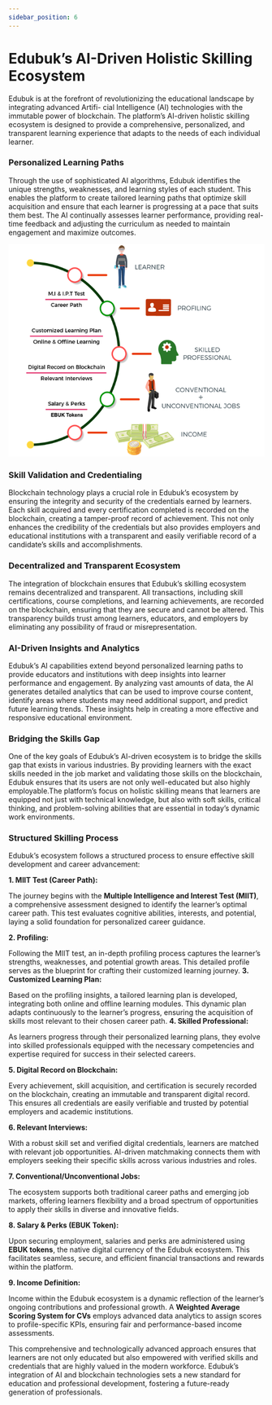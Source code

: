 ```yaml
---
sidebar_position: 6
---
```


# Edubuk’s AI-Driven Holistic Skilling Ecosystem 

Edubuk is at the forefront of revolutionizing the educational landscape by integrating advanced Artifi- cial Intelligence (AI) technologies with the immutable power of blockchain. The platform’s AI-driven holistic skilling ecosystem is designed to provide a comprehensive, personalized, and transparent learning experience that adapts to the needs of each individual learner. 
### Personalized Learning Paths 

Through the use of sophisticated AI algorithms, Edubuk identifies the unique strengths, weaknesses, and learning styles of each student. This enables the platform to create tailored learning paths that optimize skill acquisition and ensure that each learner is progressing at a pace that suits them best. The AI continually assesses learner performance, providing real-time feedback and adjusting the curriculum as needed to maintain engagement and maximize outcomes.

![Locale Dropdown](./img/learning-path.png)


### Skill Validation and Credentialing 
Blockchain technology plays a crucial role in Edubuk’s ecosystem by ensuring the integrity and security of the credentials earned by learners. Each skill acquired and every certification completed is recorded on the blockchain, creating a tamper-proof record of achievement. This not only enhances the credibility of the credentials but also provides employers and educational institutions with a transparent and easily verifiable record of a candidate’s skills and accomplishments. 

### Decentralized and Transparent Ecosystem 

The integration of blockchain ensures that Edubuk’s skilling ecosystem remains decentralized and transparent. All transactions, including skill certifications, course completions, and learning achievements, are recorded on the blockchain, ensuring that they are secure and cannot be altered. This transparency builds trust among learners, educators, and employers by eliminating any possibility of fraud or misrepresentation.
 
### AI-Driven Insights and Analytics 

Edubuk’s AI capabilities extend beyond personalized learning paths to provide educators and institutions with deep insights into learner performance and engagement. By analyzing vast amounts of data, the AI generates detailed analytics that can be used to improve course content, identify areas where students may need additional support, and predict future learning trends. These insights help in creating a more effective and responsive educational environment. 

### Bridging the Skills Gap 
One of the key goals of Edubuk’s AI-driven ecosystem is to bridge the skills gap that exists in various industries. By providing learners with the exact skills needed in the job market and validating those skills on the blockchain, Edubuk ensures that its users are not only well-educated but also highly employable.The platform’s focus on holistic skilling means that learners are equipped not just with technical knowledge, but also with soft skills, critical thinking, and problem-solving abilities that are essential in today’s dynamic work environments.

### Structured Skilling Process 
Edubuk’s ecosystem follows a structured process to ensure effective skill development and career  advancement: 

**1. MIIT Test (Career Path):**

The journey begins with the **Multiple Intelligence and Interest Test (MIIT)**, a comprehensive assessment designed to identify the learner’s optimal career path. This test evaluates cognitive abilities, interests, and potential, laying a solid foundation for personalized career guidance. 

**2. Profiling:**
 
Following the MIIT test, an in-depth profiling process captures the learner’s strengths, weaknesses, 
and potential growth areas. This detailed profile serves as the blueprint for crafting their customized 
learning journey. 
**3. Customized Learning Plan:**

Based on the profiling insights, a tailored learning plan is developed, integrating both online and 
offline learning modules. This dynamic plan adapts continuously to the learner’s progress, ensuring 
the acquisition of skills most relevant to their chosen career path. 
**4. Skilled Professional:** 

As learners progress through their personalized learning plans, they evolve into skilled professionals 
equipped with the necessary competencies and expertise required for success in their selected 
careers. 

**5. Digital Record on Blockchain:**
 
Every achievement, skill acquisition, and certification is securely recorded on the blockchain, creating 
an immutable and transparent digital record. This ensures all credentials are easily verifiable and trusted by potential employers and academic institutions. 

**6. Relevant Interviews:**

With a robust skill set and verified digital credentials, learners are matched with relevant job opportunities. AI-driven matchmaking connects them with employers seeking their specific skills across various industries and roles. 

**7. Conventional/Unconventional Jobs:**

The ecosystem supports both traditional career paths and emerging job markets, offering learners flexibility and a broad spectrum of opportunities to apply their skills in diverse and innovative fields.
 
**8. Salary & Perks (EBUK Token):**

Upon securing employment, salaries and perks are administered using **EBUK tokens**, the native 
digital currency of the Edubuk ecosystem. This facilitates seamless, secure, and efficient financial transactions and rewards within the platform. 

**9. Income Definition:**

Income within the Edubuk ecosystem is a dynamic reflection of the learner’s ongoing contributions and professional growth. A **Weighted Average Scoring System for CVs** employs advanced data analytics to assign scores to profile-specific KPIs, ensuring fair and performance-based income assessments. 

This comprehensive and technologically advanced approach ensures that learners are not only educated but also empowered with verified skills and credentials that are highly valued in the modern workforce. Edubuk’s integration of AI and blockchain technologies sets a new standard for education and professional development, fostering a future-ready generation of professionals. 
